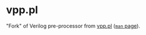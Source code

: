 # vpp.pl
"Fork" of Verilog pre-processor from [vpp.pl](https://www.beyond-circuits.com/files) ([`man` page](https://www.beyond-circuits.com/wordpress/vpp-pl-man-page/)).
